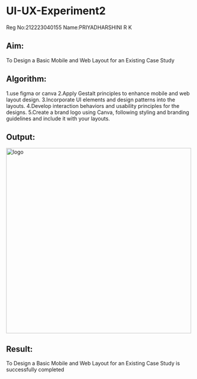 # UI-UX-Experiment2
Reg No:212223040155
Name:PRIYADHARSHINI R K

## Aim:

 To Design a Basic Mobile and Web Layout for an Existing Case Study
 
## Algorithm:

 1.use figma or canva
 2.Apply Gestalt principles to enhance mobile and web layout design.
 3.Incorporate UI elements and design patterns into the layouts.
 4.Develop interaction behaviors and usability principles for the designs.
 5.Create a brand logo using Canva, following styling and branding guidelines and include it with your layouts.


## Output:

<img width="500" height="500" alt="logo" src="https://github.com/user-attachments/assets/121ff353-6699-4566-a72d-68d2f81961fb" />


## Result:


To Design a Basic Mobile and Web Layout for an Existing Case Study is successfully completed
